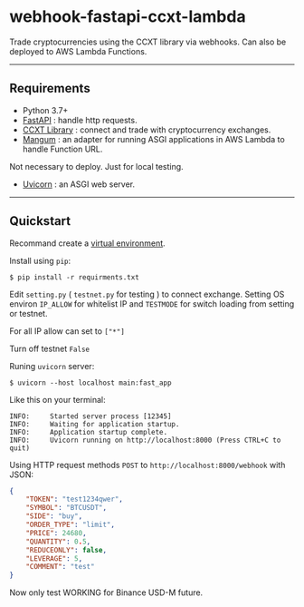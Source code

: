 # webhook-fastapi-ccxt-lambda
Trade cryptocurrencies using the CCXT library via webhooks. Can also be deployed to AWS Lambda Functions.

---
## Requirements
* Python 3.7+
* <a href="https://github.com/tiangolo/fastapi" target="_blank">FastAPI</a> : handle http requests.
* <a href="https://github.com/ccxt/ccxt" target="_blank">CCXT Library</a> : connect and trade with cryptocurrency exchanges.
* <a href="https://github.com/jordaneremieff/mangum" target="_blank">Mangum</a> : an adapter for running ASGI applications in AWS Lambda to handle Function URL.

Not necessary to deploy. Just for local testing.
* <a href="https://github.com/encode/uvicorn" target="_blank">Uvicorn</a> : an ASGI web server.
---

## Quickstart

Recommand create a <a href="https://docs.python.org/3/tutorial/venv.html" target="_blank">virtual environment</a>.

Install using `pip`:
```shell
$ pip install -r requirments.txt
```
Edit `setting.py` ( `testnet.py` for testing ) to connect exchange. Setting OS environ `IP_ALLOW` for whitelist IP and `TESTMODE` for switch loading from setting or testnet.

For all IP allow can set to `["*"]`

Turn off testnet `False`

Runing `uvicorn` server:
```shell
$ uvicorn --host localhost main:fast_app
```
Like this on your terminal:
```shell
INFO:     Started server process [12345]
INFO:     Waiting for application startup.
INFO:     Application startup complete.
INFO:     Uvicorn running on http://localhost:8000 (Press CTRL+C to quit)
```
Using HTTP request methods `POST` to `http://localhost:8000/webhook` with JSON:
```json
{
    "TOKEN": "test1234qwer",
    "SYMBOL": "BTCUSDT",
    "SIDE": "buy",
    "ORDER_TYPE": "limit",
    "PRICE": 24680,
    "QUANTITY": 0.5,
    "REDUCEONLY": false,
    "LEVERAGE": 5,
    "COMMENT": "test"
}
```
Now only test WORKING for Binance USD-M future.
